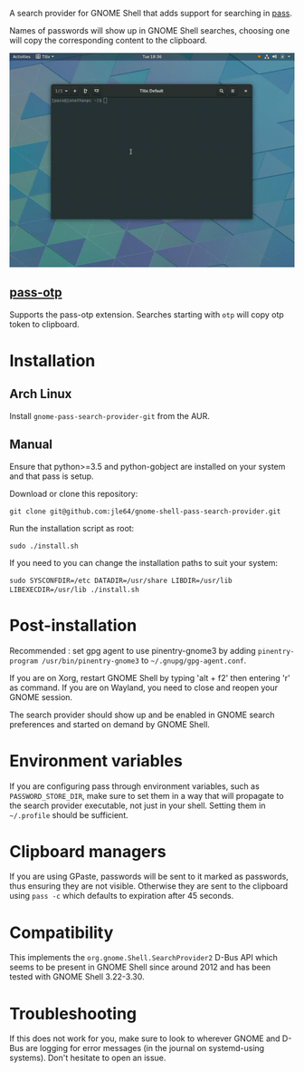 A search provider for GNOME Shell that adds support for searching in [pass](https://www.passwordstore.org/).

Names of passwords will show up in GNOME Shell searches, choosing one will copy the corresponding content to the clipboard.

![Sreencapture](misc/screencapture.gif)

## [pass-otp](https://github.com/tadfisher/pass-otp)

Supports the pass-otp extension. Searches starting with ```otp``` will copy otp token to clipboard.


# Installation
## Arch Linux
Install `gnome-pass-search-provider-git` from the AUR.

## Manual

Ensure that python>=3.5 and python-gobject are installed on your system and that pass is setup.

Download or clone this repository:
```shell
git clone git@github.com:jle64/gnome-shell-pass-search-provider.git
```

Run the installation script as root:
```shell
sudo ./install.sh
```

If you need to you can change the installation paths to suit your system:
```shell
sudo SYSCONFDIR=/etc DATADIR=/usr/share LIBDIR=/usr/lib LIBEXECDIR=/usr/lib ./install.sh
```

# Post-installation

Recommended : set gpg agent to use pinentry-gnome3 by adding `pinentry-program /usr/bin/pinentry-gnome3` to `~/.gnupg/gpg-agent.conf`.

If you are on Xorg, restart GNOME Shell by typing 'alt + f2' then entering 'r' as command.
If you are on Wayland, you need to close and reopen your GNOME session.

The search provider should show up and be enabled in GNOME search preferences and started on demand by GNOME Shell.

# Environment variables

If you are configuring pass through environment variables, such as `PASSWORD_STORE_DIR`, make sure to set them in a way that will propagate to the search provider executable, not just in your shell.
Setting them in `~/.profile` should be sufficient.

# Clipboard managers

If you are using GPaste, passwords will be sent to it marked as passwords, thus ensuring they are not visible.
Otherwise they are sent to the clipboard using `pass -c` which defaults to expiration after 45 seconds.

# Compatibility

This implements the `org.gnome.Shell.SearchProvider2` D-Bus API which seems to be present in GNOME Shell since around 2012 and has been tested with GNOME Shell 3.22-3.30.

# Troubleshooting

If this does not work for you, make sure to look to wherever GNOME and D-Bus are logging for error messages (in the journal on systemd-using systems).
Don't hesitate to open an issue.
